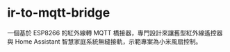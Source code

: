 # ir-to-mqtt-bridge
一個基於 ESP8266 的紅外線轉 MQTT 橋接器，專門設計來讓舊型紅外線遙控器與 Home Assistant 智慧家庭系統無縫接軌，示範專案為小米風扇控制。
